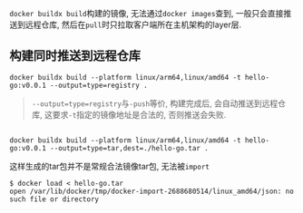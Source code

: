 `docker buildx build`构建的镜像, 无法通过`docker images`查到, 一般只会直接推送到远程仓库, 然后在`pull`时只拉取客户端所在主机架构的layer层.

## 构建同时推送到远程仓库

```
docker buildx build --platform linux/arm64,linux/amd64 -t hello-go:v0.0.1 --output=type=registry .
```

> `--output=type=registry`与`-push`等价, 构建完成后, 会自动推送到远程仓库, 这要求`-t`指定的镜像地址是合法的, 否则推送会失败.

## 

```
docker buildx build --platform linux/arm64,linux/amd64 -t hello-go:v0.0.1 --output=type=tar,dest=./hello-go.tar .
```

这样生成的tar包并不是常规合法镜像tar包, 无法被`import`

```log
$ docker load < hello-go.tar
open /var/lib/docker/tmp/docker-import-2688680514/linux_amd64/json: no such file or directory
```
